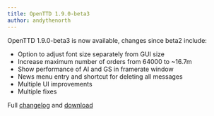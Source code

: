 ```yaml
---
title: OpenTTD 1.9.0-beta3
author: andythenorth
---
```


OpenTTD 1.9.0-beta3 is now available, changes since beta2 include:

* Option to adjust font size separately from GUI size
* Increase maximum number of orders from 64000 to ~16.7m
* Show performance of AI and GS in framerate window
* News menu entry and shortcut for deleting all messages
* Multiple UI improvements
* Multiple fixes

Full [changelog](https://proxy.binaries.openttd.org/openttd-releases/1.9.0-beta3/changelog.txt) and [download](https://www.openttd.org/downloads/openttd-releases/testing.html)
